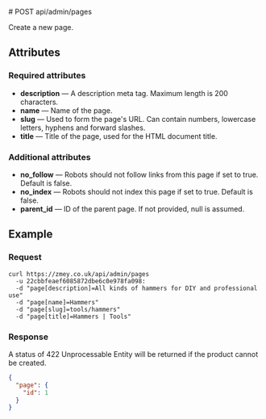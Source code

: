 # POST api/admin/pages

Create a new page.

## Attributes

### Required attributes

* **description** — A description meta tag. Maximum length is 200 characters.
* **name** — Name of the page.
* **slug** — Used to form the page's URL. Can contain numbers, lowercase
letters, hyphens and forward slashes.
* **title** — Title of the page, used for the HTML document title.

### Additional attributes

* **no_follow** — Robots should not follow links from this page if set to true. Default is false.
* **no_index** — Robots should not index this page if set to true. Default is false.
* **parent_id** — ID of the parent page. If not provided, null is assumed.

## Example

### Request

```
curl https://zmey.co.uk/api/admin/pages
  -u 22cbbfeaef6085872dbe6c0e978fa098:
  -d "page[description]=All kinds of hammers for DIY and professional use"
  -d "page[name]=Hammers"
  -d "page[slug]=tools/hammers"
  -d "page[title]=Hammers | Tools"
```

### Response

A status of 422 Unprocessable Entity will be returned if the product cannot be
created.

```json
{
  "page": {
    "id": 1
  }
}
```
